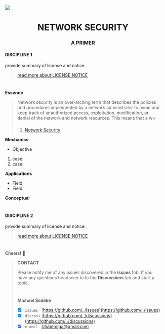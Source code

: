 <!--
[ file: README.md ] =======================================================================

[ description     ] -----------------------------------------------------------------------

	text file containing blah..

[ explanation     ] -----------------------------------------------------------------------

	the purpose of this text file is to blah..
-->

<!--banner: [1920 x 620]-->
<img src="https://www.littlesun365.com/assets/uploads/1920x620/2018030709120852305.jpg"/>
<h1 align="center"> NETWORK SECURITY </h1>
<h3 align="center"> A PRIMER </h2>

<!--discipline-1-->
#### DISCIPLINE 1
provide summary of license and notice.
> [read more about LICENSE NOTICE](WIKIME/0-license-notice/README.md)
#

**Essence**

> Network security is an over-arching term that describes the policies and procedures implemented by a network administrator to avoid and keep track of unauthorized access, exploitation, modification, or denial of the network and network resources. This means that a w>
>
> ###
>
> 1. [Network Security](https://www.techopedia.com/definition/24783/network-security)

**Mechanics**

* Objective

1. case:
2. case:

**Applications**

* Field
* Field

**Conceptual**

#

<!--discipline-2-->
#### DISCIPLINE 2
provide summary of license and notice.
> [read more about LICENSE NOTICE](WIKIME/0-license-notice/README.md)
#

<!--contact-->
Cheers! 👋
> **CONTACT**
>
> Please notify me of any issues discovered in the **Issues** tab. If you have any questions head over to
> to the **Discussions** tab and start a topic.
> #
> **Michael Šòdéké**
> - [X] `issues ` [https://github.com/../issues](https://github.com/../issues)
> - [X] `discuss` [https://github.com/../discussions](https://github.com/../discussions)
> - [X] `e-mail ` Olubemiga@gmail.com
